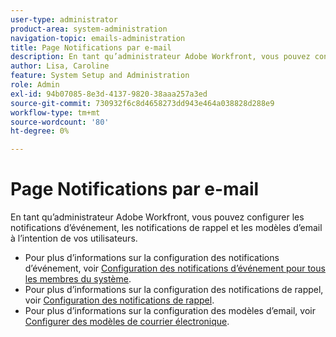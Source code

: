 ```yaml
---
user-type: administrator
product-area: system-administration
navigation-topic: emails-administration
title: Page Notifications par e-mail
description: En tant qu’administrateur Adobe Workfront, vous pouvez configurer les notifications d’événement, les notifications de rappel et les modèles d’email à l’intention de vos utilisateurs.
author: Lisa, Caroline
feature: System Setup and Administration
role: Admin
exl-id: 94b07085-8e3d-4137-9820-38aaa257a3ed
source-git-commit: 730932f6c8d4658273dd943e464a038828d288e9
workflow-type: tm+mt
source-wordcount: '80'
ht-degree: 0%

---
```


# Page Notifications par e-mail

En tant qu’administrateur Adobe Workfront, vous pouvez configurer les notifications d’événement, les notifications de rappel et les modèles d’email à l’intention de vos utilisateurs.

* Pour plus d’informations sur la configuration des notifications d’événement, voir [Configuration des notifications d’événement pour tous les membres du système](../../../administration-and-setup/manage-workfront/emails/configure-event-notifications-for-everyone-in-the-system.md).
* Pour plus d’informations sur la configuration des notifications de rappel, voir [Configuration des notifications de rappel](../../../administration-and-setup/manage-workfront/emails/set-up-reminder-notifications.md).
* Pour plus d’informations sur la configuration des modèles d’email, voir [Configurer des modèles de courrier électronique](../../../administration-and-setup/manage-workfront/emails/configure-email-templates.md).
